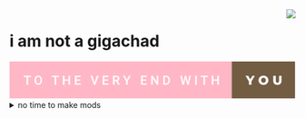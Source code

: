 <img align="right" src="https://github-readme-stats.vercel.app/api?username=baicaitomato&text_color=725C42" />

# i am not a gigachad
<img src="https://github.com/baicaitomato/baicaitomato/blob/main/to-the-very-end-with-you.svg" />
<details>
  <summary>no time to make mods</summary>
  https://steamcommunity.com/id/baicaiIRISFM/myworkshopfiles/
</details>
